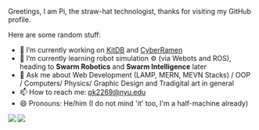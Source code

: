 Greetings, I am Pi, the straw-hat technologist, thanks for visiting my GitHub profile.

Here are some random stuff:

- 🔭 I’m currently working on [KitDB](https://kitdb.app/) and [CyberRamen](http://cyberramen.com/)
- 🌱 I’m currently learning robot simulation ⚙️ (via Webots and ROS), heading to **Swarm Robotics** and **Swarm Intelligence** later
- 💬 Ask me about Web Development (LAMP, MERN, MEVN Stacks) / OOP / Computers/ Physics/ Graphic Design and Tradigital art in general
- 📫 How to reach me: pk2269@nyu.edu
- 😄 Pronouns: He/him (I do not mind 'it' too, I'm a half-machine already)

<img align="left" src="https://github-readme-stats.vercel.app/api?username=Pi-31415&layout=compact&count_private=true&show_icons=true&hide_border=true&theme=dracula"/>
<img align="left" src="https://github-readme-stats.vercel.app/api/top-langs/?username=Pi-31415&layout=compact&hide_border=true&card_width=250&langs_count=6&theme=dracula"/>
